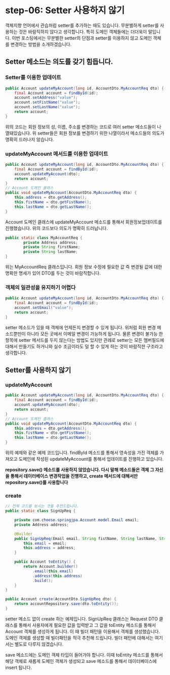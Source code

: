 # step-06: Setter 사용하지 않기
객체지향 언어에서 관습처럼 setter를 추가하는 때도 있습니다. 무분별하게 setter를 사용하는 것은 바람직하지 않다고 생각합니다. 특히 도메인 객체들에는 더더욱이 말입니다. 이번 포스팅에서는 무분별한 setter의 단점과 setter를 이용하지 않고 도메인 객체를 변경하는 방법을 소개하겠습니다.


## Setter 메소드는 의도를 갖기 힘듭니다.

### Setter를 이용한 업데이트
```java
public Account updateMyAccount(long id, AccountDto.MyAccountReq dto) {
    final Account account = findById(id);
    account.setAddress("value");
    account.setFistName("value");
    account.setLastName("value");
    return account;
}
```
위의 코드는 회원 정보의 성, 이름, 주소를 변경하는 코드로 여러 setter 메소드들이 나열돼있습니다. 위 setter들은 회원 정보를 변경하기 위한 나열이라서 메소드들의 의도가 명확히 드러나지 않습니다.

### updateMyAccount 메서드를 이용한 업데이트
```java
public Account updateMyAccount(long id, AccountDto.MyAccountReq dto) {
    final Account account = findById(id);
    account.updateMyAccount(dto);
    return account;
}
// Account 도메인 클래스
public void updateMyAccount(AccountDto.MyAccountReq dto) {
    this.address = dto.getAddress();
    this.fistName = dto.getFistName();
    this.lastName = dto.getLastName();
}
```
Account 도메인 클래스에 updateMyAccount 메소드를 통해서 회원정보업데이트를 진행했습니다. 위의 코드보다 의도가 명확히 드러납니다.

```java
public static class MyAccountReq {
		private Address address;
		private String firstName;
		private String lastName;
}
```
위는 MyAccountReq 클래스입니다. 회원 정보 수정에 필요한 값 즉 변경될 값에 대한 명확한 명세가 있어 DTO를 두는 것이 바람직합니다.

### 객체의 일관성을 유지하기 어렵다
```java
public Account updateMyAccount(long id, AccountDto.MyAccountReq dto) {
    final Account account = findById(id);
    account.setEmail("value");
    return account;
}
```
setter 메소드가 있을 때 객체에 언제든지 변경할 수 있게 됩니다. 위처럼 회원 변경 메소드뿐만이 아니라 모든 곳에서 이메일 변경이 가능하게 됩니다. 물론 변경이 불가능 한 항목에 setter 메서드를 두지 않는다는 방법도 있지만 관례로 setter는 모든 멤버필드에 대해서 만들기도 하거니와 실수 조금이라도 덜 할 수 있게 하는 것이 바람직한 구조라고 생각합니다.

## Setter를 사용하지 않기

### updateMyAccount

```java
public Account updateMyAccount(long id, AccountDto.MyAccountReq dto) {
    final Account account = findById(id);
    account.updateMyAccount(dto);
    return account;
}
// Account 도메인 클래스
public void updateMyAccount(AccountDto.MyAccountReq dto) {
    this.address = dto.getAddress();
    this.fistName = dto.getFistName();
    this.lastName = dto.getLastName();
}
```
위의 예제와 같은 예제 코드입니다. findById 메소드를 통해서 영속성을 가진 객체를 가져오고 도메인에 작성된 updateMyAccount를 통해서 업데이트를 진행하고 있습니다.

**repository.save() 메소드를 사용하지 않았습니다. 다시 말해 메소드들은 객체 그 자신을 통해서 데이터베이스 변경작업을 진행하고, create 메서드에 대해서만 repository.save()를 사용합니다**
### create
```java
// 전체 코드를 보시는 것을 추천드립니다.
public static class SignUpReq {

	private com.cheese.springjpa.Account.model.Email email;
	private Address address;

	@Builder
	public SignUpReq(Email email, String fistName, String lastName, String password, Address address) {
        this.email = email;
        this.address = address;
	}

	public Account toEntity() {
        return Account.builder()
            .email(this.email)
            .address(this.address)
            .build();
	}
}

public Account create(AccountDto.SignUpReq dto) {
    return accountRepository.save(dto.toEntity());
}
```
setter 메소드 없이 create 하는 예제입니다. SignUpReq 클래스는 Request DTO 클래스를 통해서 사용자에게 필요한 값을 입력받고 그 값을 toEntity 메소드를 통해서 Account 객체를 생성하게 됩니다. 이 때 빌더 패턴을 이용해서 객체를 생성했습니다. 도메인 객체를 생성할 때 빌더패턴을 적극 추천해 드립니다. 빌더 패턴에 대해서는 여기서는 별도로 다루지 않겠습니다.

save 메소드에는 도메인 객체 타입이 들어가야 합니다. 이때 toEntity 메소드를 통해서 해당 객체로 새롭게 도메인 객체가 생성되고 save 메소드를 통해서 데이터베이스에 insert 됩니다.
